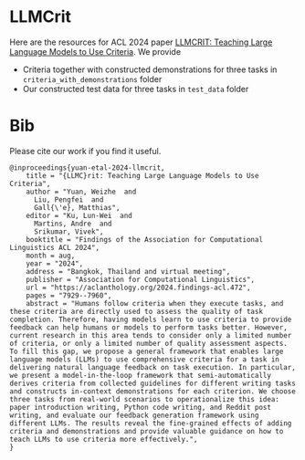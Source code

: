 # LLMCrit
Here are the resources for ACL 2024 paper [LLMCRIT: Teaching Large Language Models to Use Criteria](https://arxiv.org/abs/2403.01069). We provide 
- Criteria together with constructed demonstrations for three tasks in `criteria_with_demonstrations` folder
- Our constructed test data for three tasks in `test_data` folder

# Bib
Please cite our work if you find it useful.
```text
@inproceedings{yuan-etal-2024-llmcrit,
    title = "{LLMC}rit: Teaching Large Language Models to Use Criteria",
    author = "Yuan, Weizhe  and
      Liu, Pengfei  and
      Gall{\'e}, Matthias",
    editor = "Ku, Lun-Wei  and
      Martins, Andre  and
      Srikumar, Vivek",
    booktitle = "Findings of the Association for Computational Linguistics ACL 2024",
    month = aug,
    year = "2024",
    address = "Bangkok, Thailand and virtual meeting",
    publisher = "Association for Computational Linguistics",
    url = "https://aclanthology.org/2024.findings-acl.472",
    pages = "7929--7960",
    abstract = "Humans follow criteria when they execute tasks, and these criteria are directly used to assess the quality of task completion. Therefore, having models learn to use criteria to provide feedback can help humans or models to perform tasks better. However, current research in this area tends to consider only a limited number of criteria, or only a limited number of quality assessment aspects. To fill this gap, we propose a general framework that enables large language models (LLMs) to use comprehensive criteria for a task in delivering natural language feedback on task execution. In particular, we present a model-in-the-loop framework that semi-automatically derives criteria from collected guidelines for different writing tasks and constructs in-context demonstrations for each criterion. We choose three tasks from real-world scenarios to operationalize this idea: paper introduction writing, Python code writing, and Reddit post writing, and evaluate our feedback generation framework using different LLMs. The results reveal the fine-grained effects of adding criteria and demonstrations and provide valuable guidance on how to teach LLMs to use criteria more effectively.",
}
```
